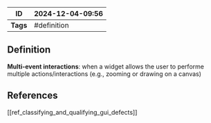 | ID       | 2024-12-04-09:56 |
| -------- | ---------------- |
| **Tags** | #definition      |
## Definition

**Multi-event interactions**: when a widget allows the user to performe multiple actions/interactions (e.g., zooming or drawing on a canvas)
## References

[[ref_classifying_and_qualifying_gui_defects]]
